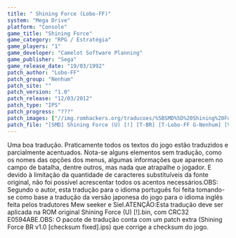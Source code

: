 ```yaml
---
title: " Shining Force (Lobo-FF)"
system: "Mega Drive"
platform: "Console"
game_title: "Shining Force"
game_category: "RPG / Estratégia"
game_players: "1"
game_developer: "Camelot Software Planning"
game_publisher: "Sega"
game_release_date: "19/03/1992"
patch_author: "Lobo-FF"
patch_group: "Nenhum"
patch_site: ""
patch_version: "1.0"
patch_release: "12/03/2012"
patch_type: "IPS"
patch_progress: "???"
patch_images: ["//img.romhackers.org/traducoes/%5BSMD%5D%20Shining%20Force%20-%20Lobo-FF%20-%201.png","//img.romhackers.org/traducoes/%5BSMD%5D%20Shining%20Force%20-%20Lobo-FF%20-%202.png","//img.romhackers.org/traducoes/%5BSMD%5D%20Shining%20Force%20-%20Lobo-FF%20-%203.png"]
patch_file: "[SMD] Shining Force (U) [!] [T-BR] [T-Lobo-FF G-Nenhum] [V-1.0 A-2012].zip"
---
```

Uma boa tradução. Praticamente todos os textos do jogo estão traduzidos e parcialmente acentuados. Nota-se alguns elementos sem tradução, como os nomes das opções dos menus, algumas informações que aparecem no campo de batalha, dentre outros, mas nada que atrapalhe o jogador. E devido à limitação da quantidade de caracteres substituíveis da fonte original, não foi possível acrescentar todos os acentos necessários.OBS: Segundo o autor, esta tradução para o idioma português foi feita tomando-se como base a tradução da versão japonesa do jogo para o idioma inglês feita pelos tradutores Mew seeker e Siel.ATENÇÃO:Esta tradução deve ser aplicada na ROM original Shining Force (U) [!].bin, com CRC32 E0594ABE.OBS: O pacote de tradução conta com um patch extra (Shining Force BR v1.0 [checksum fixed].ips) que corrige a checksum do jogo.